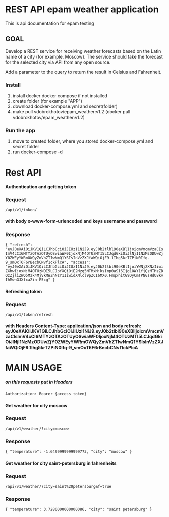 # REST API epam weather application

This is api documentation for epam testing

## GOAL

Develop a REST service for receiving weather forecasts based on the Latin name of a city (for example, Moscow). The service should take the forecast for the selected city via API from any open source.

Add a parameter to the query to return the result in Celsius and Fahrenheit.

### Install
1. install docker docker compose if not installed
2. create folder (for example "APP")
3. download docker-compose.yml and secret(folder)
4. make pull vdobrokhotov/epam_weather:v1.2 (docker pull vdobrokhotov/epam_weather:v1.2)
### Run the app

1. move to created folder, where you stored docker-compose.yml and secret folder
2. run docker-compose -d

# Rest API

#### Authentication and getting token
### Request

`/api/v1/token/` 
#### with body x-www-form-urlencoded and keys username and password

### Response

`{
    "refresh": "eyJ0eXAiOiJKV1QiLCJhbGciOiJIUzI1NiJ9.eyJ0b2tlbl90eXBlIjoicmVmcmVzaCIsImV4cCI6MTYzOTAzOTUyOSwiaWF0IjoxNjM4OTUzMTI5LCJqdGkiOiJlNjI1NzMzODUwZjY0ZWEyYWRmOWQyZmVhZTIwNmQ1YSIsInVzZXJfaWQiOjF9.1Ihg5krTZPiN0Ifq-9_smOxT6F6rBecbCNvf1ckPlcA",
    "access": "eyJ0eXAiOiJKV1QiLCJhbGciOiJIUzI1NiJ9.eyJ0b2tlbl90eXBlIjoiYWNjZXNzIiwiZXhwIjoxNjM4OTUzNDI5LCJpYXQiOjE2Mzg5NTMxMjksImp0aSI6Ijg1OWY1YjQzMTMzZDQzZjliZWQ5Mzk4MjVkMWZhNzY1IiwidXNlcl9pZCI6MX0.FmqxhitG9DyCmTPNGsHdU8kvIhMwhGJXfxaZin-E5cg"
}`

#### Refreshing token

### Request

`/api/v1/token/refresh` 

#### with Headers Content-Type: application/json and body refresh: eyJ0eXAiOiJKV1QiLCJhbGciOiJIUzI1NiJ9.eyJ0b2tlbl90eXBlIjoicmVmcmVzaCIsImV4cCI6MTYzOTAzOTUyOSwiaWF0IjoxNjM4OTUzMTI5LCJqdGkiOiJlNjI1NzMzODUwZjY0ZWEyYWRmOWQyZmVhZTIwNmQ1YSIsInVzZXJfaWQiOjF9.1Ihg5krTZPiN0Ifq-9_smOxT6F6rBecbCNvf1ckPlcA


# MAIN USAGE

##### on this requests put in Headers 
`Authorization: Bearer {access token}`

#### Get weather for city moscow
### Request
`/api/v1/weather/?city=moscow`
### Response
`{
"temperature": -1.6499999999999773,
"city": "moscow"
}`

#### Get weather for city saint-petersburg in fahrenheits
### Request
`/api/v1/weather/?city=saint%20petersburg&f=true`
### Response
`{
"temperature": 3.7280000000000086,
"city": "saint petersburg"
}`




